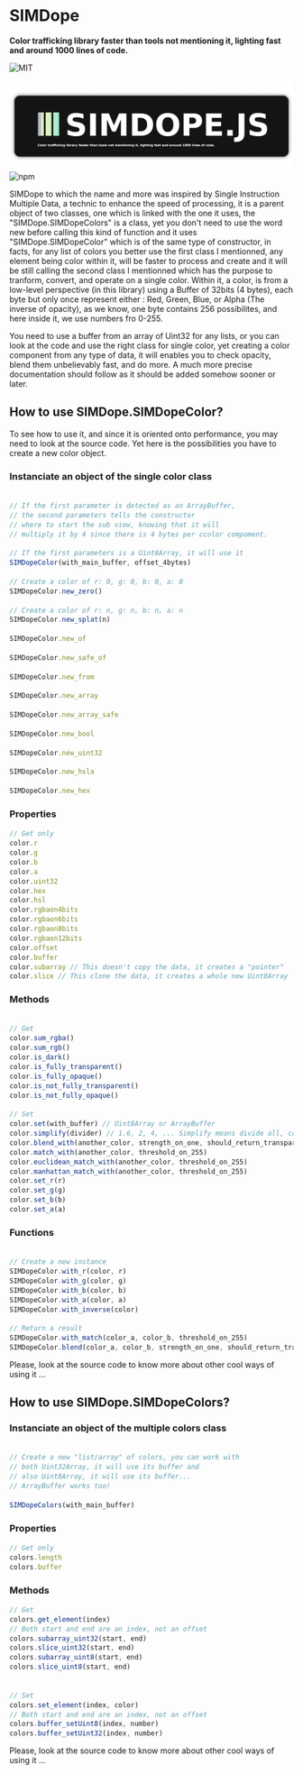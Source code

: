 # SIMDope

**Color trafficking library faster than tools not mentioning it, lighting fast and around 1000 lines of code.**

![MIT](https://img.shields.io/badge/license-MIT-green)

![UraniumJS branding logo](https://raw.githubusercontent.com/pixa-pics/SIMDope/main/Branding.png) ![npm](https://img.shields.io/npm/dw/simdope?label=NPM%20DOWNLOAD&logo=NPM)


SIMDope to which the name and more was inspired by Single Instruction Multiple Data, a technic to enhance the speed of processing, it is a parent object of two classes, one which is linked with the one it uses, the "SIMDope.SIMDopeColors" is a class, yet you don't need to use the word new before calling this kind of function and it uses "SIMDope.SIMDopeColor" which is of the same type of constructor, in facts, for any list of colors you better use the first class I mentionned, any element being color within it, will be faster to process and create and it will be still calling the second class I mentionned which has the purpose to tranform, convert, and operate on a single color. Within it, a color, is from a low-level perspective (in this library) using a Buffer of 32bits (4 bytes), each byte but only once represent either : Red, Green, Blue, or Alpha (The inverse of opacity), as we know, one byte contains 256 possibilites, and here inside it, we use numbers fro 0-255.

You need to use a buffer from an array of Uint32 for any lists, or you can look at the code and use the right class for single color, yet creating a color component from any type of data, it will enables you to check opacity, blend them unbelievably fast, and do more. A much more precise documentation should follow as it should be added somehow sooner or later.


## How to use SIMDope.SIMDopeColor?

To see how to use it, and since it is oriented onto performance, you may need to look at the source code. Yet here is the possibilities you have to create a new color object.

### Instanciate an object of the single color class

```JavaScript

// If the first parameter is detected as an ArrayBuffer,
// the second parameters tells the constructor
// where to start the sub view, knowing that it will
// multiply it by 4 since there is 4 bytes per ccolor compoment.

// If the first parameters is a Uint8Array, it will use it
SIMDopeColor(with_main_buffer, offset_4bytes) 

// Create a color of r: 0, g: 0, b: 0, a: 0
SIMDopeColor.new_zero()

// Create a color of r: n, g: n, b: n, a: n
SIMDopeColor.new_splat(n)

SIMDopeColor.new_of

SIMDopeColor.new_safe_of

SIMDopeColor.new_from

SIMDopeColor.new_array

SIMDopeColor.new_array_safe

SIMDopeColor.new_bool

SIMDopeColor.new_uint32

SIMDopeColor.new_hsla

SIMDopeColor.new_hex

```

### Properties

```JavaScript
// Get only
color.r
color.g
color.b
color.a
color.uint32
color.hex
color.hsl
color.rgbaon4bits
color.rgbaon6bits
color.rgbaon8bits
color.rgbaon12bits
color.offset
color.buffer
color.subarray // This doesn't copy the data, it creates a "pointer"
color.slice // This clone the data, it creates a whole new Uint8Array
```

### Methods

```JavaScript

// Get
color.sum_rgba()
color.sum_rgb()
color.is_dark()
color.is_fully_transparent()
color.is_fully_opaque()
color.is_not_fully_transparent()
color.is_not_fully_opaque()

// Set
color.set(with_buffer) // Uint8Array or ArrayBuffer
color.simplify(divider) // 1.6, 2, 4, ... Simplify means divide all, coerce to Uint, multiply them again
color.blend_with(another_color, strength_on_one, should_return_transparent, is_alpha_addition)
color.match_with(another_color, threshold_on_255)
color.euclidean_match_with(another_color, threshold_on_255)
color.manhattan_match_with(another_color, threshold_on_255)
color.set_r(r)
color.set_g(g)
color.set_b(b)
color.set_a(a)
```
### Functions

```JavaScript

// Create a new instance
SIMDopeColor.with_r(color, r)
SIMDopeColor.with_g(color, g)
SIMDopeColor.with_b(color, b)
SIMDopeColor.with_a(color, a)
SIMDopeColor.with_inverse(color)

// Return a result
SIMDopeColor.with_match(color_a, color_b, threshold_on_255)
SIMDopeColor.blend(color_a, color_b, strength_on_one, should_return_transparent, is_alpha_addition)
```

Please, look at the source code to know more about other cool ways of using it ...

## How to use SIMDope.SIMDopeColors?

### Instanciate an object of the multiple colors class

```JavaScript

// Create a new "list/array" of colors, you can work with 
// both Uint32Array, it will use its buffer and
// also Uint8Array, it will use its buffer... 
// ArrayBuffer works too!

SIMDopeColors(with_main_buffer)

```

### Properties

```JavaScript
// Get only
colors.length
colors.buffer
```

### Methods

```JavaScript
// Get
colors.get_element(index)
// Both start and end are an index, not an offset
colors.subarray_uint32(start, end) 
colors.slice_uint32(start, end)
colors.subarray_uint8(start, end)
colors.slice_uint8(start, end)


// Set
colors.set_element(index, color)
// Both start and end are an index, not an offset
colors.buffer_setUint8(index, number)
colors.buffer_setUint32(index, number)
```

Please, look at the source code to know more about other cool ways of using it ...
